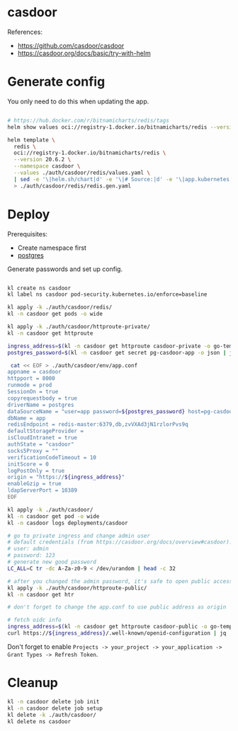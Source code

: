 
# casdoor

References:
- https://github.com/casdoor/casdoor
- https://casdoor.org/docs/basic/try-with-helm

# Generate config

You only need to do this when updating the app.

```bash

# https://hub.docker.com/r/bitnamicharts/redis/tags
helm show values oci://registry-1.docker.io/bitnamicharts/redis --version 20.6.2 > ./auth/casdoor/redis/default-values.yaml

helm template \
  redis \
  oci://registry-1.docker.io/bitnamicharts/redis \
  --version 20.6.2 \
  --namespace casdoor \
  --values ./auth/casdoor/redis/values.yaml \
  | sed -e '\|helm.sh/chart|d' -e '\|# Source:|d' -e '\|app.kubernetes.io/managed-by|d' -e '\|app.kubernetes.io/part-of|d' -e '\|app.kubernetes.io/version|d' -e 's/redis-data/data/' \
  > ./auth/casdoor/redis/redis.gen.yaml

```

# Deploy

Prerequisites:
- Create namespace first
- [postgres](./postgres-cnpg/readme.md)

Generate passwords and set up config.

```bash

kl create ns casdoor
kl label ns casdoor pod-security.kubernetes.io/enforce=baseline

kl apply -k ./auth/casdoor/redis/
kl -n casdoor get pods -o wide

kl apply -k ./auth/casdoor/httproute-private/
kl -n casdoor get httproute

ingress_address=$(kl -n casdoor get httproute casdoor-private -o go-template --template "{{ (index .spec.hostnames 0)}}")
postgres_password=$(kl -n casdoor get secret pg-casdoor-app -o json | jq -r '.data.password | @base64d')

 cat << EOF > ./auth/casdoor/env/app.conf
appname = casdoor
httpport = 8000
runmode = prod
SessionOn = true
copyrequestbody = true
driverName = postgres
dataSourceName = "user=app password=${postgres_password} host=pg-casdoor-rw port=5432 dbname=app sslmode=require"
dbName = app
redisEndpoint = redis-master:6379,db,zvVXAd3jN1rzlorPvs9q
defaultStorageProvider =
isCloudIntranet = true
authState = "casdoor"
socks5Proxy = ""
verificationCodeTimeout = 10
initScore = 0
logPostOnly = true
origin = "https://${ingress_address}"
enableGzip = true
ldapServerPort = 10389
EOF

kl apply -k ./auth/casdoor/
kl -n casdoor get pod -o wide
kl -n casdoor logs deployments/casdoor

# go to private ingress and change admin user
# default credentials (from https://casdoor.org/docs/overview#casdoor):
# user: admin
# password: 123
# generate new good password
LC_ALL=C tr -dc A-Za-z0-9 < /dev/urandom | head -c 32

# after you changed the admin password, it's safe to open public access to casdoor
kl apply -k ./auth/casdoor/httproute-public/
kl -n casdoor get htr

# don't forget to change the app.conf to use public address as origin

# fetch oidc info
ingress_address=$(kl -n casdoor get httproute casdoor-public -o go-template --template "{{ (index .spec.hostnames 0)}}")
curl https://${ingress_address}/.well-known/openid-configuration | jq

```

Don't forget to enable `Projects -> your_project -> your_application -> Grant Types -> Refresh Token`.

# Cleanup

```bash
kl -n casdoor delete job init
kl -n casdoor delete job setup
kl delete -k ./auth/casdoor/
kl delete ns casdoor
```
